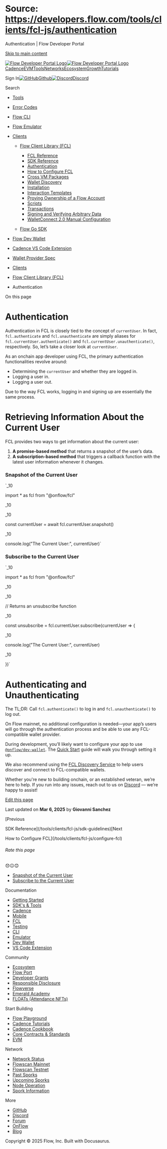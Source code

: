 # Source: https://developers.flow.com/tools/clients/fcl-js/authentication

Authentication | Flow Developer Portal



[Skip to main content](#__docusaurus_skipToContent_fallback)

[![Flow Developer Portal Logo](/img/flow-docs-logo-dark.png)![Flow Developer Portal Logo](/img/flow-docs-logo-light.png)](/)[Cadence](/build/flow)[EVM](/evm/about)[Tools](/tools/flow-cli)[Networks](/networks/flow-networks)[Ecosystem](/ecosystem)[Growth](/growth)[Tutorials](/tutorials)

Sign In[![GitHub]()Github](https://github.com/onflow)[![Discord]()Discord](https://discord.gg/flow)

Search

* [Tools](/tools)
* [Error Codes](/tools/error-codes)
* [Flow CLI](/tools/flow-cli)
* [Flow Emulator](/tools/emulator)
* [Clients](/tools/clients)

  + [Flow Client Library (FCL)](/tools/clients/fcl-js)

    - [FCL Reference](/tools/clients/fcl-js/api)
    - [SDK Reference](/tools/clients/fcl-js/sdk-guidelines)
    - [Authentication](/tools/clients/fcl-js/authentication)
    - [How to Configure FCL](/tools/clients/fcl-js/configure-fcl)
    - [Cross VM Packages](/tools/clients/fcl-js/cross-vm)
    - [Wallet Discovery](/tools/clients/fcl-js/discovery)
    - [Installation](/tools/clients/fcl-js/installation)
    - [Interaction Templates](/tools/clients/fcl-js/interaction-templates)
    - [Proving Ownership of a Flow Account](/tools/clients/fcl-js/proving-authentication)
    - [Scripts](/tools/clients/fcl-js/scripts)
    - [Transactions](/tools/clients/fcl-js/transactions)
    - [Signing and Verifying Arbitrary Data](/tools/clients/fcl-js/user-signatures)
    - [WalletConnect 2.0 Manual Configuration](/tools/clients/fcl-js/wallet-connect)
  + [Flow Go SDK](/tools/clients/flow-go-sdk)
* [Flow Dev Wallet](/tools/flow-dev-wallet)
* [Cadence VS Code Extension](/tools/vscode-extension)
* [Wallet Provider Spec](/tools/wallet-provider-spec)

* [Clients](/tools/clients)
* [Flow Client Library (FCL)](/tools/clients/fcl-js)
* Authentication

On this page

# Authentication

Authentication in FCL is closely tied to the concept of `currentUser`. In fact, `fcl.authenticate` and `fcl.unauthenticate` are simply aliases for `fcl.currentUser.authenticate()` and `fcl.currentUser.unauthenticate()`, respectively. So, let’s take a closer look at `currentUser`.

As an onchain app developer using FCL, the primary authentication functionalities revolve around:

* Determining the `currentUser` and whether they are logged in.
* Logging a user in.
* Logging a user out.

Due to the way FCL works, logging in and signing up are essentially the same process.

# Retrieving Information About the Current User

FCL provides two ways to get information about the current user:

1. **A promise-based method** that returns a snapshot of the user’s data.
2. **A subscription-based method** that triggers a callback function with the latest user information whenever it changes.

### Snapshot of the Current User[​](#snapshot-of-the-current-user "Direct link to Snapshot of the Current User")

`_10

import * as fcl from "@onflow/fcl"

_10

_10

const currentUser = await fcl.currentUser.snapshot()

_10

console.log("The Current User:", currentUser)`

### Subscribe to the Current User[​](#subscribe-to-the-current-user "Direct link to Subscribe to the Current User")

`_10

import * as fcl from "@onflow/fcl"

_10

_10

// Returns an unsubscribe function

_10

const unsubscribe = fcl.currentUser.subscribe(currentUser => {

_10

console.log("The Current User:", currentUser)

_10

})`

# Authenticating and Unauthenticating

The TL;DR: Call `fcl.authenticate()` to log in and `fcl.unauthenticate()` to log out.

On Flow mainnet, no additional configuration is needed—your app’s users will go through the authentication process and be able to use any FCL-compatible wallet provider.

During development, you’ll likely want to configure your app to use [`@onflow/dev-wallet`](https://github.com/onflow/fcl-dev-wallet). The [Quick Start](/build/getting-started/fcl-quickstart) guide will walk you through setting it up.

We also recommend using the [FCL Discovery Service](/tools/clients/fcl-js/discovery) to help users discover and connect to FCL-compatible wallets.

Whether you're new to building onchain, or an established veteran, we’re here to help. If you run into any issues, reach out to us on [Discord](https://discord.gg/flow) — we’re happy to assist!

[Edit this page](https://github.com/onflow/docs/tree/main/docs/tools/clients/fcl-js/authentication.md)

Last updated on **Mar 6, 2025** by **Giovanni Sanchez**

[Previous

SDK Reference](/tools/clients/fcl-js/sdk-guidelines)[Next

How to Configure FCL](/tools/clients/fcl-js/configure-fcl)

###### Rate this page

😞😐😊

* [Snapshot of the Current User](#snapshot-of-the-current-user)
* [Subscribe to the Current User](#subscribe-to-the-current-user)

Documentation

* [Getting Started](/build/getting-started/contract-interaction)
* [SDK's & Tools](/tools)
* [Cadence](https://cadence-lang.org/docs/)
* [Mobile](/build/guides/mobile/overview)
* [FCL](/tools/clients/fcl-js)
* [Testing](/build/smart-contracts/testing)
* [CLI](/tools/flow-cli)
* [Emulator](/tools/emulator)
* [Dev Wallet](https://github.com/onflow/fcl-dev-wallet)
* [VS Code Extension](/tools/vscode-extension)

Community

* [Ecosystem](/ecosystem)
* [Flow Port](https://port.onflow.org/)
* [Developer Grants](https://github.com/onflow/developer-grants)
* [Responsible Disclosure](https://flow.com/flow-responsible-disclosure)
* [Flowverse](https://www.flowverse.co/)
* [Emerald Academy](https://academy.ecdao.org/)
* [FLOATs (Attendance NFTs)](https://floats.city/)

Start Building

* [Flow Playground](https://play.flow.com/)
* [Cadence Tutorials](https://cadence-lang.org/docs/tutorial/first-steps)
* [Cadence Cookbook](https://open-cadence.onflow.org)
* [Core Contracts & Standards](/build/core-contracts)
* [EVM](/evm/about)

Network

* [Network Status](https://status.onflow.org/)
* [Flowscan Mainnet](https://flowdscan.io/)
* [Flowscan Testnet](https://testnet.flowscan.io/)
* [Past Sporks](/networks/node-ops/node-operation/past-sporks)
* [Upcoming Sporks](/networks/node-ops/node-operation/upcoming-sporks)
* [Node Operation](/networks/node-ops)
* [Spork Information](/networks/node-ops/node-operation/spork)

More

* [GitHub](https://github.com/onflow)
* [Discord](https://discord.gg/flow)
* [Forum](https://forum.onflow.org/)
* [OnFlow](https://onflow.org/)
* [Blog](https://flow.com/blog)

Copyright © 2025 Flow, Inc. Built with Docusaurus.